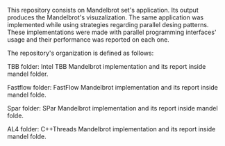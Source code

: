 This repository consists on Mandelbrot set's application. Its output produces the Mandelbrot's visuzalization. The same application was implemented while using strategies regarding parallel desing patterns. These implementations were made with parallel programming interfaces' usage and their performance was reported on each one. 

The repository's organization is defined as follows:

TBB folder: Intel TBB Mandelbrot implementation and its report inside mandel folder.

Fastflow folder: FastFlow Mandelbrot implementation and its report inside mandel folde.

Spar folder: SPar Mandelbrot implementation and its report inside mandel folde.

AL4 folder: C++Threads Mandelbrot implementation and its report inside mandel folde.
